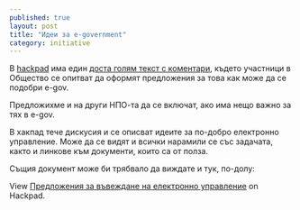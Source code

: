 ```yaml
---
published: true
layout: post
title: "Идеи за e-government"
category: initiative
---
```


В [hackpad](https://obshtestvo.hackpad.com/)
има един [доста голям текст с коментари](https://obshtestvo.hackpad.com/--GATlHsBzBA6),
където участници в Общество се опитват да оформят предложения за това как може да се
подобри e-gov.

Предложихме и на други НПО-та да се включат, ако има нещо важно за тях в e-gov.

В хакпад тече дискусия и се описват идеите за по-добро електронно управление.
Може да се видят и всички нарамили се със задачата, както и линкове към документи, които са от полза.

Същия документ може би трябвало да виждате и тук, по-долу:
<script src="https://obshtestvo.hackpad.com/GATlHsBzBA6.js"></script><noscript><div>View <a href="https://obshtestvo.hackpad.com/GATlHsBzBA6">Предложения за въвеждане на електронно управление</a> on Hackpad.</div></noscript>